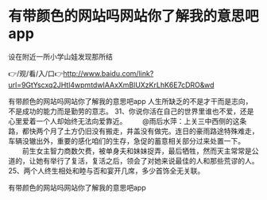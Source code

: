 # 有带颜色的网站吗网站你了解我的意思吧app
设在附近一所小学山娃发现那所结

👉/观/看/入/口👉http://www.baidu.com/link?url=9GtYscxq2JHtl4wpmtdwIAAxXmBlUXzKrLhK6E7cDRO&wd

有带颜色的网站吗网站你了解我的意思吧app	人生所缺乏的不是才干而是志向，不是成功的能力而是勤劳的意志。
	31、你说你活在自己的世界里谁也不爱，还是心里爱着一个人却始终无法向爱靠近。
　　@雨后水萍：上关三中西侧的这条路，都快两个月了土方仍旧没有搬走，井盖没有做完。连日的豪雨路途特殊难走，车辆没辙出外，重要的感化咱们的生存，急促的蓄意相关部分过来处置一下。
　　前生女主智力商数欠费，被单身夫和妹妹捉弄，最后牺牲，然而天主常常是公道的，让她有举行了复活，复活之后，领会了对她来说最佳的人和那些荒谬的人。
	25、两个人终生相处和睦与否和宴开几席，多少首饰全无关联。

有带颜色的网站吗网站你了解我的意思吧app
